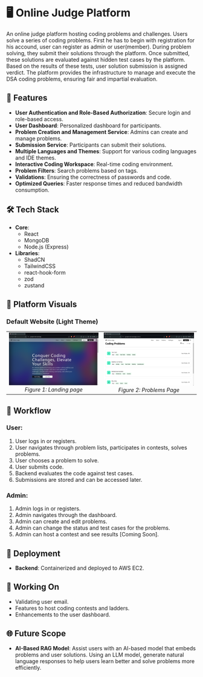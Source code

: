 # 🖥️ Online Judge Platform

An online judge platform hosting coding problems and challenges. Users solve a series of coding problems. First he has to begin with registration for his accound, user can register as admin or user(member). During problem solving, they submit their solutions through the platform. Once submitted, these solutions are evaluated against hidden test cases by the platform. Based on the results of these tests, user solution submission is assigned verdict. The platform provides the infrastructure to manage and execute the DSA coding problems, ensuring fair and impartial evaluation.

## 🌟 Features

- **User Authentication and Role-Based Authorization**: Secure login and role-based access.
- **User Dashboard**: Personalized dashboard for participants.
- **Problem Creation and Management Service**: Admins can create and manage problems.
- **Submission Service**: Participants can submit their solutions.
- **Multiple Languages and Themes**: Support for various coding languages and IDE themes.
- **Interactive Coding Workspace**: Real-time coding environment.
- **Problem Filters**: Search problems based on tags.
- **Validations**: Ensuring the correctness of passwords and code.
- **Optimized Queries**: Faster response times and reduced bandwidth consumption.

## 🛠️ Tech Stack

- **Core**:
  - React
  - MongoDB
  - Node.js (Express)
- **Libraries**:
  - ShadCN
  - TailwindCSS
  - react-hook-form
  - zod
  - zustand

## 🎨 Platform Visuals
### Default Website (Light Theme)
<div align="center">
  <table>
    <tr>
      <td align="center">
        <img src="https://github.com/DeveHk/OJ-Project-MERN/blob/main/Assets/OJ/xl/Light/landing.png?raw=true" alt="Landing page" style="width: 300px;"/>
        <br />
        <em>Figure 1: Landing page</em>
      </td>
      <td align="center">
        <img src="https://github.com/DeveHk/OJ-Project-MERN/blob/main/Assets/OJ/xl/Light/problems.png?raw=true" alt="Landing register" style="width: 300px;"/>
        <br />
        <em>Figure 2: Problems Page</em>
      </td>
    </tr>
  </table>
</div>




## 🔄 Workflow

### User:
1. User logs in or registers.
2. User navigates through problem lists, participates in contests, solves problems.
3. User chooses a problem to solve.
4. User submits code.
5. Backend evaluates the code against test cases.
6. Submissions are stored and can be accessed later.

### Admin:
1. Admin logs in or registers.
2. Admin navigates through the dashboard.
3. Admin can create and edit problems.
4. Admin can change the status and test cases for the problems.
5. Admin can host a contest and see results [Coming Soon].

## 🚀 Deployment

- **Backend**: Containerized and deployed to AWS EC2.

## 🔧 Working On

- Validating user email.
- Features to host coding contests and ladders.
- Enhancements to the user dashboard.

## 🌐 Future Scope

- **AI-Based RAG Model**: Assist users with an AI-based model that embeds problems and user solutions. Using an LLM model, generate natural language responses to help users learn better and solve problems more efficiently.



